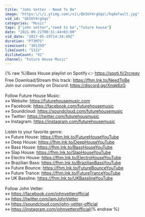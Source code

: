 ```yaml
---
title: "John Vetter - Need To Be"
image: "https:\/\/i.ytimg.com\/vi\/Qk5UY4rgGqs\/hqdefault.jpg"
vid_id: "Qk5UY4rgGqs"
categories: "Music"
tags: ["john vetter","need to be","future house"]
date: "2021-09-21T00:31:44+03:00"
vid_date: "2017-05-29T14:34:49Z"
duration: "PT3M7S"
viewcount: "301350"
likeCount: "5322"
dislikeCount: "91"
channel: "Future House Music"
---
```

{% raw %}Bass House playlist on Spotify 👉 <a rel="nofollow" target="blank" href="https://spoti.fi/2rcreqv">https://spoti.fi/2rcreqv</a><br />Free Download/Stream this track: <a rel="nofollow" target="blank" href="https://fhm.lnk.to/NeedToBe">https://fhm.lnk.to/NeedToBe</a><br />Join our community on Discord: <a rel="nofollow" target="blank" href="https://discord.gg/Xnqk6zG">https://discord.gg/Xnqk6zG</a><br /><br />Follow Future House Music:<br />»» Website: <a rel="nofollow" target="blank" href="https://futurehousemusic.com">https://futurehousemusic.com</a><br />»» Facebook: <a rel="nofollow" target="blank" href="https://facebook.com/futurehousemusic">https://facebook.com/futurehousemusic</a><br />»» Soundcloud: <a rel="nofollow" target="blank" href="https://soundcloud.com/futurehousemusic">https://soundcloud.com/futurehousemusic</a><br />»» Twitter: <a rel="nofollow" target="blank" href="https://twitter.com/futurehousmusic">https://twitter.com/futurehousmusic</a><br />»» Instagram: <a rel="nofollow" target="blank" href="https://instagram.com/futurehousemusic">https://instagram.com/futurehousemusic</a><br /><br />Listen to your favorite genre:<br />»» Future House: <a rel="nofollow" target="blank" href="https://fhm.lnk.to/FutureHouseYouTube​">https://fhm.lnk.to/FutureHouseYouTube​</a><br />»» Deep House: <a rel="nofollow" target="blank" href="https://fhm.lnk.to/DeepHouseYouTube​">https://fhm.lnk.to/DeepHouseYouTube​</a><br />»» Bass House: <a rel="nofollow" target="blank" href="https://fhm.lnk.to/BassHouseYouTube​">https://fhm.lnk.to/BassHouseYouTube​</a><br />»» Slap House: <a rel="nofollow" target="blank" href="https://fhm.lnk.to/SlapHouseYouTube​">https://fhm.lnk.to/SlapHouseYouTube​</a><br />»» Electro House: <a rel="nofollow" target="blank" href="https://fhm.lnk.to/ElectroHouseYouTube​">https://fhm.lnk.to/ElectroHouseYouTube​</a><br />»» Brazilian Bass: <a rel="nofollow" target="blank" href="https://fhm.lnk.to/BrazilianBassYouTube​">https://fhm.lnk.to/BrazilianBassYouTube​</a><br />»» Future Bounce: <a rel="nofollow" target="blank" href="https://fhm.lnk.to/FutureBounceYouTube​">https://fhm.lnk.to/FutureBounceYouTube​</a><br />»» Future Trance: <a rel="nofollow" target="blank" href="https://fhm.lnk.to/FutureTranceYouTube​">https://fhm.lnk.to/FutureTranceYouTube​</a><br />»» UK Bassline: <a rel="nofollow" target="blank" href="https://fhm.lnk.to/UKBasslineYouTube">https://fhm.lnk.to/UKBasslineYouTube</a><br /><br />Follow John Vetter:<br />»» <a rel="nofollow" target="blank" href="https://facebook.com/johnvetterofficial">https://facebook.com/johnvetterofficial</a><br />»» <a rel="nofollow" target="blank" href="https://twitter.com/iamJohnVetter">https://twitter.com/iamJohnVetter</a><br />»» <a rel="nofollow" target="blank" href="https://soundcloud.com/john-vetter-official">https://soundcloud.com/john-vetter-official</a><br />»» <a rel="nofollow" target="blank" href="https://instagram.com/johnvetterofficial">https://instagram.com/johnvetterofficial</a>{% endraw %}
